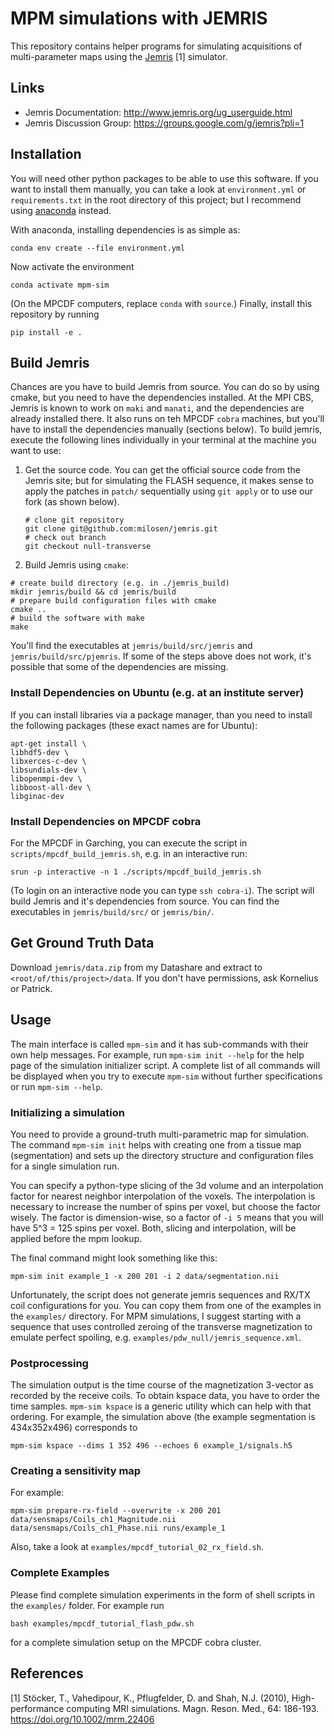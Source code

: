 # MPM simulations with JEMRIS
This repository contains helper programs for simulating acquisitions of multi-parameter maps using the [Jemris](https://github.com/JEMRIS/jemris) [1] simulator.

## Links
* Jemris Documentation: http://www.jemris.org/ug_userguide.html
* Jemris Discussion Group: https://groups.google.com/g/jemris?pli=1

## Installation
You will need other python packages to be able to use this software. 
If you want to install them manually, you can take a look at `environment.yml` or `requirements.txt` in the root directory of this project; 
but I recommend using [anaconda](https://docs.conda.io/en/latest/miniconda.html) instead. 

With anaconda, installing dependencies is as simple as:
```shell
conda env create --file environment.yml
```
Now activate the environment
```shell
conda activate mpm-sim
```
(On the MPCDF computers, replace `conda` with `source`.)
Finally, install this repository by running
```shell
pip install -e .
```

## Build Jemris
Chances are you have to build Jemris from source. You can do so by using cmake, but you need to have the dependencies installed. 
At the MPI CBS, Jemris is known to work on `maki` and `manati`, and the dependencies are already installed there. 
It also runs on teh MPCDF `cobra` machines, but you'll have to install the dependencies manually (sections below).
To build jemris, execute the following lines individually in your terminal at the machine you want to use:

1. Get the source code. You can get the official source code from the Jemris site; 
but for simulating the FLASH sequence, it makes sense to apply the patches in `patch/` sequentially 
using `git apply` or to use our fork (as shown below).
    ```shell
    # clone git repository
    git clone git@github.com:milosen/jemris.git
    # check out branch
    git checkout null-transverse
    ```
2. Build Jemris using `cmake`:
```shell
# create build directory (e.g. in ./jemris_build)
mkdir jemris/build && cd jemris/build
# prepare build configuration files with cmake
cmake ..
# build the software with make
make
```
You'll find the executables at `jemris/build/src/jemris` and `jemris/build/src/pjemris`.
If some of the steps above does not work, it's possible that some of the dependencies are missing.

### Install Dependencies on Ubuntu (e.g. at an institute server)
If you can install libraries via a package manager, than you need to install the following packages 
(these exact names are for Ubuntu):
```shell
apt-get install \
libhdf5-dev \
libxerces-c-dev \
libsundials-dev \
libopenmpi-dev \
libboost-all-dev \
libginac-dev 
```

### Install Dependencies on MPCDF cobra
For the MPCDF in Garching, you can execute the script in `scripts/mpcdf_build_jemris.sh`, e.g. in an interactive run: 
```shell
srun -p interactive -n 1 ./scripts/mpcdf_build_jemris.sh
```
(To login on an interactive node you can type `ssh cobra-i`).
The script will build Jemris and it's dependencies from source. 
You can find the executables in `jemris/build/src/` or `jemris/bin/`.

## Get Ground Truth Data
Download `jemris/data.zip` from my Datashare and extract to `<root/of/this/project>/data`. 
If you don't have permissions, ask Kornelius or Patrick.

## Usage
The main interface is called `mpm-sim` and it has sub-commands with their own help messages.
For example, run `mpm-sim init --help` for the help page of the simulation initializer script.
A complete list of all commands will be displayed when you try to execute `mpm-sim` without further specifications or run `mpm-sim --help`.

### Initializing a simulation
You need to provide a ground-truth multi-parametric map for simulation. 
The command `mpm-sim init` helps with creating one from a tissue map (segmentation) and sets up the directory structure 
and configuration files for a single simulation run.

You can specify a python-type slicing of the 3d volume and an interpolation factor for nearest neighbor interpolation of the voxels. 
The interpolation is necessary to increase the number of spins per voxel, but choose the factor wisely. The factor is dimension-wise, so a factor of `-i 5` means that you will have 5^3 = 125 spins per voxel. 
Both, slicing and interpolation, will be applied before the mpm lookup.

The final command might look something like this:
```shell
mpm-sim init example_1 -x 200 201 -i 2 data/segmentation.nii
```

Unfortunately, the script does not generate jemris sequences and RX/TX coil configurations for you.
You can copy them from one of the examples in the `examples/` directory.
For MPM simulations, I suggest starting with a sequence that uses controlled zeroing of the transverse magnetization 
to emulate perfect spoiling, e.g. `examples/pdw_null/jemris_sequence.xml`.

### Postprocessing
The simulation output is the time course of the magnetization 3-vector as recorded by the receive coils.
To obtain kspace data, you have to order the time samples. `mpm-sim kspace` is a generic utility which can help with 
that ordering.
For example, the simulation above (the example segmentation is 434x352x496) corresponds to
```shell script
mpm-sim kspace --dims 1 352 496 --echoes 6 example_1/signals.h5
```

### Creating a sensitivity map
For example:
```shell script
mpm-sim prepare-rx-field --overwrite -x 200 201 data/sensmaps/Coils_ch1_Magnitude.nii data/sensmaps/Coils_ch1_Phase.nii runs/example_1
```
Also, take a look at `examples/mpcdf_tutorial_02_rx_field.sh`.
### Complete Examples
Please find complete simulation experiments in the form of shell scripts in the `examples/` folder. For example run
```shell script
bash examples/mpcdf_tutorial_flash_pdw.sh
```
for a complete simulation setup on the MPCDF cobra cluster.

## References
[1] Stöcker, T., Vahedipour, K., Pflugfelder, D. and Shah, N.J. (2010), High-performance computing MRI simulations. Magn. Reson. Med., 64: 186-193. https://doi.org/10.1002/mrm.22406
